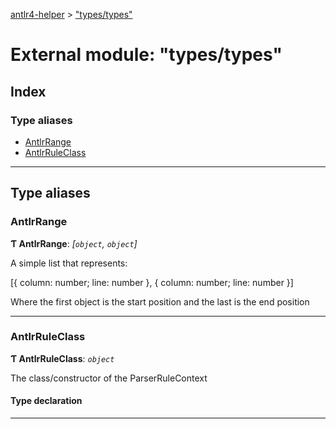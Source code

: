[antlr4-helper](../README.md) > ["types/types"](../modules/_types_types_.md)

# External module: "types/types"

## Index

### Type aliases

* [AntlrRange](_types_types_.md#antlrrange)
* [AntlrRuleClass](_types_types_.md#antlrruleclass)

---

## Type aliases

<a id="antlrrange"></a>

###  AntlrRange

**Ƭ AntlrRange**: *[`object`, `object`]*

A simple list that represents:

\[{ column: number; line: number }, { column: number; line: number }\]

Where the first object is the start position and the last is the end position

___
<a id="antlrruleclass"></a>

###  AntlrRuleClass

**Ƭ AntlrRuleClass**: *`object`*

The class/constructor of the ParserRuleContext

#### Type declaration

___

